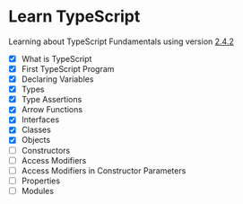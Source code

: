 # Learn TypeScript

Learning about TypeScript Fundamentals using version [2.4.2](https://github.com/Microsoft/TypeScript)

- [x] What is TypeScript
- [x] First TypeScript Program
- [x] Declaring Variables
- [x] Types
- [x] Type Assertions
- [x] Arrow Functions
- [x] Interfaces
- [x] Classes
- [x] Objects
- [ ] Constructors
- [ ] Access Modifiers
- [ ] Access Modifiers in Constructor Parameters
- [ ] Properties
- [ ] Modules